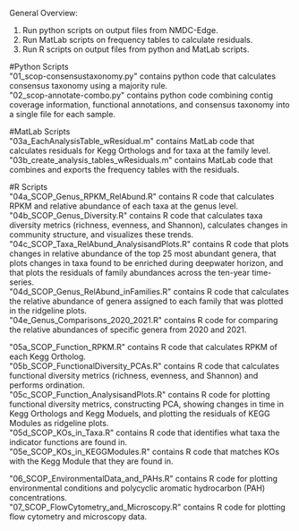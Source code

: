 General Overview:  
1. Run python scripts on output files from NMDC-Edge.
2. Run MatLab scripts on frequency tables to calculate residuals.
3. Run R scripts on output files from python and MatLab scripts. 

#Python Scripts  
"01_scop-consensustaxonomy.py" contains python code that calculates consensus taxonomy using a majority rule.  
"02_scop-annotate-combo.py" contains python code combining contig coverage information, functional annotations, and consensus taxonomy into a single file for each sample.  

#MatLab Scripts  
"03a_EachAnalysisTable_wResidual.m" contains MatLab code that calculates residuals for Kegg Orthologs and for taxa at the family level.   
"03b_create_analysis_tables_wResiduals.m" contains MatLab code that combines and exports the frequency tables with the residuals.    

#R Scripts  
"04a_SCOP_Genus_RPKM_RelAbund.R" contains R code that calculates RPKM and relative abundance of each taxa at the genus level.  
"04b_SCOP_Genus_Diversity.R" contains R code that calculates taxa diversity metrics (richness, evenness, and Shannon), calculates changes in community structure, and visualizes these trends.  
"04c_SCOP_Taxa_RelAbund_AnalysisandPlots.R" contains R code that plots changes in relative abundance of the top 25 most abundant genera, that plots changes in taxa found to be enriched during deepwater horizon, and that plots the residuals of family abundances across the ten-year time-series.  
"04d_SCOP_Genus_RelAbund_inFamilies.R" contains R code that calculates the relative abundance of genera assigned to each family that was plotted in the ridgeline plots.  
"04e_Genus_Comparisons_2020_2021.R" contains R code for comparing the relative abundances of specific genera from 2020 and 2021.  

"05a_SCOP_Function_RPKM.R" contains R code that calculates RPKM of each Kegg Ortholog.  
"05b_SCOP_FunctionalDiversity_PCAs.R" contains R code that calculates functional diversity metrics (richness, evenness, and Shannon) and performs ordination.   
"05c_SCOP_Function_AnalysisandPlots.R" contains R code for plotting functional diversity metrics, constructing PCA, showing changes in time in Kegg Orthologs and Kegg Moduels, and plotting the residuals of KEGG Modules as ridgeline plots.  
"05d_SCOP_KOs_in_Taxa.R" contains R code that identifies what taxa the indicator functions are found in.    
"05e_SCOP_KOs_in_KEGGModules.R" contains R code that matches KOs with the Kegg Module that they are found in.  

"06_SCOP_EnvironmentalData_and_PAHs.R" contains R code for plotting environmental conditions and polycyclic aromatic hydrocarbon (PAH) concentrations.  
"07_SCOP_FlowCytometry_and_Microscopy.R" contains R code for plotting flow cytometry and microscopy data.  
